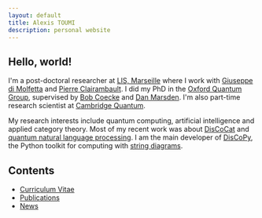 ```yaml
---
layout: default
title: Alexis TOUMI
description: personal website
---
```


## Hello, world!

I'm a post-doctoral researcher at [LIS, Marseille](https://www.lis-lab.fr/) where I work with [Giuseppe di Molfetta](https://www.giuseppe-dimolfetta.com/) and [Pierre Clairambault](https://pageperso.lis-lab.fr/pierre.clairambault/).
I did my PhD in the [Oxford Quantum Group](http://www.cs.ox.ac.uk/activities/quantum/), supervised by [Bob Coecke](https://en.wikipedia.org/wiki/Bob_Coecke) and [Dan Marsden](https://stringdiagram.com/).
I'm also part-time research scientist at [Cambridge Quantum](https://cambridgequantum.com).

My research interests include quantum computing, artificial intelligence and applied category theory.
Most of my recent work was about [DisCoCat](https://en.wikipedia.org/wiki/DisCoCat) and [quantum natural language processing](https://en.wikipedia.org/wiki/Quantum_natural_language_processing).
I am the main developer of [DisCoPy](https://discopy.org), the Python toolkit for computing with [string diagrams](https://en.wikipedia.org/wiki/String_diagram).

## Contents

* [Curriculum Vitae](cv/short/Alexis-TOUMI.pdf)
* [Publications](publications)
* [News](news)
